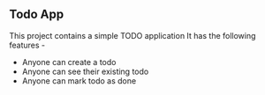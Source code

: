 ## Todo App

This project contains a simple TODO application
It has the following features -

- Anyone can create a todo
- Anyone can see their existing todo
- Anyone can mark todo as done